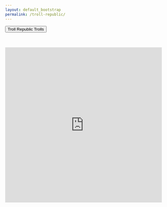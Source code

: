 ```yaml
---
layout: default_bootstrap
permalink: /troll-republic/
---
```


<button class="btn btn-danger center-block" type="button">Troll Republic Trolls</button>
<br>
<br>
<br>
<iframe src="https://drive.google.com/embeddedfolderview?id=1s7g4pzvS6eofqQEL_cFUg1fy96r8OkFI#grid" width="100%" height="500" frameborder="0"></iframe>
